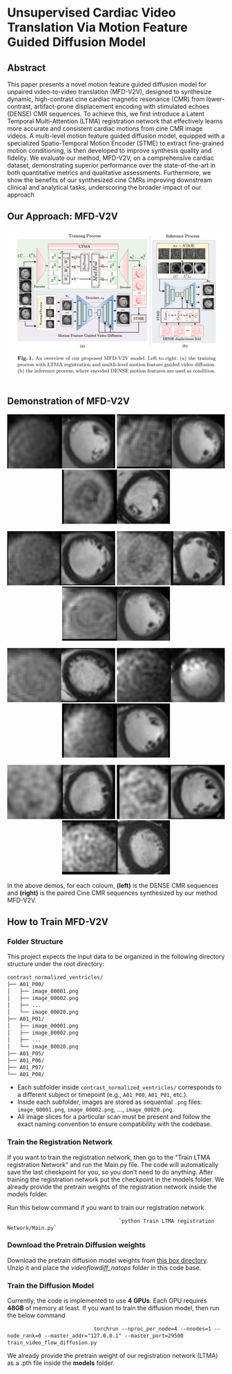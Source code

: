 # Unsupervised Cardiac Video Translation Via Motion Feature Guided Diffusion Model
## Abstract

This paper presents a novel motion feature guided diffusion model for unpaired video-to-video translation (MFD-V2V), designed to synthesize dynamic, high-contrast cine cardiac magnetic resonance (CMR) from lower-contrast, artifact-prone displacement encoding with stimulated echoes (DENSE) CMR sequences. To achieve this, we first introduce a Latent Temporal Multi-Attention (LTMA) registration network that effectively learns more accurate and consistent cardiac motions from cine CMR image videos. A multi-level motion feature guided diffusion model, equipped with a specialized Spatio-Temporal Motion Encoder (STME) to extract fine-grained motion conditioning, is then developed to improve synthesis quality and fidelity. We evaluate our method, MFD-V2V, on a comprehensive cardiac dataset, demonstrating superior performance over the state-of-the-art in both quantitative metrics and qualitative assessments. Furthermore, we show the benefits of our synthesized cine CMRs improving downstream clinical and analytical tasks, underscoring the broader impact of our approach

## Our Approach: MFD-V2V

![MFD-V2D Architecture](figures/overall_fig.png)

## Demonstration of MFD-V2V
<p align="center">
  <img src="MFD-V2V_demos/A01_P101_evaluation.gif" width="250" />
  <img src="MFD-V2V_demos/A01_P104_evaluation.gif" width="250" />
  <img src="MFD-V2V_demos/A01_P12_evaluation.gif" width="250" />
</p>
<p align="center">
  <img src="MFD-V2V_demos/A01_P17_evaluation.gif" width="250" />
  <img src="MFD-V2V_demos/A01_P19_evaluation.gif" width="250" />
  <img src="MFD-V2V_demos/A01_P22_evaluation.gif" width="250" />
</p>
<p align="center">
  <img src="MFD-V2V_demos/A01_P25_evaluation.gif" width="250" />
  <img src="MFD-V2V_demos/A01_P34_evaluation.gif" width="250" />
  <img src="MFD-V2V_demos/A01_P35_evaluation.gif" width="250" />
</p>
<p align="center">
  <img src="MFD-V2V_demos/A01_P42_evaluation.gif" width="250" />
  <img src="MFD-V2V_demos/A01_P43_evaluation.gif" width="250" />
  <img src="MFD-V2V_demos/A01_P46_evaluation.gif" width="250" />
</p>

In the above demos, for each coloum, **(left)** is the DENSE CMR sequences and **(right)** is the paired Cine CMR sequences synthesized by our method MFD-V2V. 

## How to Train MFD-V2V

### Folder Structure
This project expects the input data to be organized in the following directory structure under the root directory:

```
contrast_normalized_ventricles/
├── A01_P00/
│   ├── image_00001.png
│   ├── image_00002.png
│   ├── ...
│   └── image_00020.png
├── A01_P01/
│   ├── image_00001.png
│   ├── image_00002.png
│   ├── ...
│   └── image_00020.png
├── A01_P05/
├── A01_P06/
├── A01_P07/
└── A01_P08/
```

- Each subfolder inside `contrast_normalized_ventricles/` corresponds to a different subject or timepoint (e.g., `A01_P00`, `A01_P01`, etc.).
- Inside each subfolder, images are stored as sequential `.png` files: `image_00001.png`, `image_00002.png`, ..., `image_00020.png`.
- All image slices for a particular scan must be present and follow the exact naming convention to ensure compatibility with the codebase.


### Train the Registration Network
If you want to train the registration network, then go to the "Train LTMA registration Network" and run the Main.py file. The code will automatically save the last checkpoint for you, so you don't need to do anything. After training the registration network put the checkpoint in the models folder. We already provide the pretrain weights of the registration network inside the models folder.

Run this below command if you want to train our registration network

                                        `python Train LTMA registration Network/Main.py`

### Download the Pretrain Diffusion weights
Download the pretrain diffusion model weights from [this box directory](https://virginia.box.com/s/gk59e7ea0ni306xvcx527aa69dzdc1zd). Unzip it and place the *videoflowdiff_natops* folder in this code base. 

### Train the Diffusion Model
Currently, the code is implemented to use **4 GPUs**. Each GPU requires **48GB** of memory at least. If you want to train the diffusion model, then run the below command

                                torchrun --nproc_per_node=4 --nnodes=1 --node_rank=0 --master_addr="127.0.0.1" --master_port=29500 train_video_flow_diffusion.py 

We already provide the pretrain weight of our registration network (LTMA) as a .pth file inside the **models** folder.
